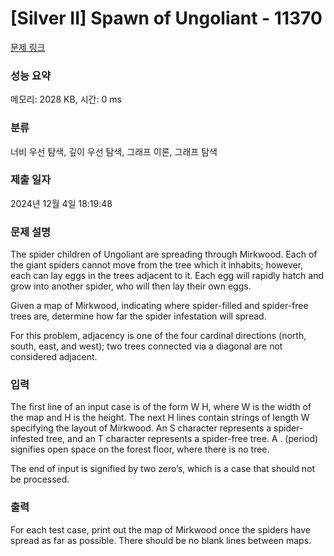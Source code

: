 # [Silver II] Spawn of Ungoliant - 11370 

[문제 링크](https://www.acmicpc.net/problem/11370) 

### 성능 요약

메모리: 2028 KB, 시간: 0 ms

### 분류

너비 우선 탐색, 깊이 우선 탐색, 그래프 이론, 그래프 탐색

### 제출 일자

2024년 12월 4일 18:19:48

### 문제 설명

<p>The spider children of Ungoliant are spreading through Mirkwood. Each of the giant spiders cannot move from the tree which it inhabits; however, each can lay eggs in the trees adjacent to it. Each egg will rapidly hatch and grow into another spider, who will then lay their own eggs.</p>

<p>Given a map of Mirkwood, indicating where spider-filled and spider-free trees are, determine how far the spider infestation will spread.</p>

<p>For this problem, adjacency is one of the four cardinal directions (north, south, east, and west); two trees connected via a diagonal are not considered adjacent.</p>

### 입력 

 <p>The first line of an input case is of the form W H, where W is the width of the map and H is the height. The next H lines contain strings of length W specifying the layout of Mirkwood. An S character represents a spider-infested tree, and an T character represents a spider-free tree. A . (period) signifies open space on the forest floor, where there is no tree.</p>

<p>The end of input is signified by two zero’s, which is a case that should not be processed.</p>

### 출력 

 <p>For each test case, print out the map of Mirkwood once the spiders have spread as far as possible. There should be no blank lines between maps.</p>


